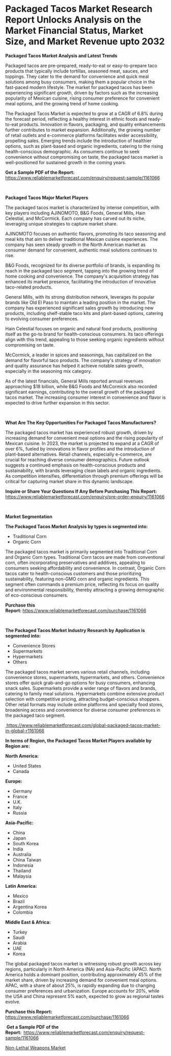 <p><h1>Packaged Tacos Market Research Report Unlocks Analysis on the Market Financial Status, Market Size, and Market Revenue upto 2032</h1></p><p><strong>Packaged Tacos Market Analysis and Latest Trends</strong></p>
<p><p>Packaged tacos are pre-prepared, ready-to-eat or easy-to-prepare taco products that typically include tortillas, seasoned meat, sauces, and toppings. They cater to the demand for convenience and quick meal solutions among busy consumers, making them a popular choice in the fast-paced modern lifestyle. The market for packaged tacos has been experiencing significant growth, driven by factors such as the increasing popularity of Mexican cuisine, rising consumer preference for convenient meal options, and the growing trend of home cooking.</p><p>The Packaged Tacos Market is expected to grow at a CAGR of 6.8% during the forecast period, reflecting a healthy interest in ethnic foods and ready-to-eat products. Innovation in flavors, packaging, and quality enhancements further contributes to market expansion. Additionally, the growing number of retail outlets and e-commerce platforms facilitates wider accessibility, propelling sales. Emerging trends include the introduction of healthier options, such as plant-based and organic ingredients, catering to the rising health-conscious demographic. As consumers continue to seek convenience without compromising on taste, the packaged tacos market is well-positioned for sustained growth in the coming years.</p></p>
<p><strong>Get a Sample PDF of the Report:&nbsp;</strong> <a href="https://www.reliablemarketforecast.com/enquiry/request-sample/1161066?utm_campaign=2740&utm_medium=2&utm_source=Github&utm_content=ia&utm_term=22032025&utm_id=packaged-tacos">https://www.reliablemarketforecast.com/enquiry/request-sample/1161066</a></p>
<p>&nbsp;</p>
<p><strong>Packaged Tacos Major Market Players</strong></p>
<p><p>The packaged tacos market is characterized by intense competition, with key players including AJINOMOTO, B&G Foods, General Mills, Hain Celestial, and McCormick. Each company has carved out its niche, leveraging unique strategies to capture market share.</p><p>AJINOMOTO focuses on authentic flavors, promoting its taco seasoning and meal kits that aim to deliver traditional Mexican cuisine experiences. The company has seen steady growth in the North American market as consumer demand for convenient, authentic meal solutions continues to rise.</p><p>B&G Foods, recognized for its diverse portfolio of brands, is expanding its reach in the packaged taco segment, tapping into the growing trend of home cooking and convenience. The company's acquisition strategy has enhanced its market presence, facilitating the introduction of innovative taco-related products.</p><p>General Mills, with its strong distribution network, leverages its popular brands like Old El Paso to maintain a leading position in the market. The company has experienced significant sales growth by introducing new products, including shelf-stable taco kits and plant-based options, catering to evolving consumer preferences.</p><p>Hain Celestial focuses on organic and natural food products, positioning itself as the go-to brand for health-conscious consumers. Its taco offerings align with this trend, appealing to those seeking organic ingredients without compromising on taste.</p><p>McCormick, a leader in spices and seasonings, has capitalized on the demand for flavorful taco products. The company's strategy of innovation and quality assurance has helped it achieve notable sales growth, especially in the seasoning mix category.</p><p>As of the latest financials, General Mills reported annual revenues approaching $18 billion, while B&G Foods and McCormick also recorded significant earnings, contributing to the overall growth of the packaged tacos market. The increasing consumer interest in convenience and flavor is expected to drive further expansion in this sector.</p></p>
<p>&nbsp;</p>
<p><strong>What Are The Key Opportunities For Packaged Tacos Manufacturers?</strong></p>
<p><p>The packaged tacos market has experienced robust growth, driven by increasing demand for convenient meal options and the rising popularity of Mexican cuisine. In 2023, the market is projected to expand at a CAGR of over 6%, fueled by innovations in flavor profiles and the introduction of plant-based alternatives. Retail channels, especially e-commerce, are crucial for reaching diverse consumer demographics. Future outlook suggests a continued emphasis on health-conscious products and sustainability, with brands leveraging clean labels and organic ingredients. As competition intensifies, differentiation through premium offerings will be critical for capturing market share in this dynamic landscape.</p></p>
<p><strong>Inquire or Share Your Questions If Any Before Purchasing This Report:</strong> <a href="https://www.reliablemarketforecast.com/enquiry/pre-order-enquiry/1161066?utm_campaign=2740&utm_medium=2&utm_source=Github&utm_content=ia&utm_term=22032025&utm_id=packaged-tacos">https://www.reliablemarketforecast.com/enquiry/pre-order-enquiry/1161066</a></p>
<p>&nbsp;</p>
<p><strong>Market Segmentation</strong></p>
<p><strong>The Packaged Tacos Market Analysis by types is segmented into:</strong></p>
<p><ul><li>Traditional Corn</li><li>Organic Corn</li></ul></p>
<p><p>The packaged tacos market is primarily segmented into Traditional Corn and Organic Corn types. Traditional Corn tacos are made from conventional corn, often incorporating preservatives and additives, appealing to consumers seeking affordability and convenience. In contrast, Organic Corn tacos cater to health-conscious customers and those prioritizing sustainability, featuring non-GMO corn and organic ingredients. This segment often commands a premium price, reflecting its focus on quality and environmental responsibility, thereby attracting a growing demographic of eco-conscious consumers.</p></p>
<p><strong>Purchase this Report:&nbsp;</strong><a href="https://www.reliablemarketforecast.com/purchase/1161066?utm_campaign=2740&utm_medium=2&utm_source=Github&utm_content=ia&utm_term=22032025&utm_id=packaged-tacos">https://www.reliablemarketforecast.com/purchase/1161066</a></p>
<p>&nbsp;</p>
<p><strong>The Packaged Tacos Market Industry Research by Application is segmented into:</strong></p>
<p><ul><li>Convenience Stores</li><li>Supermarkets</li><li>Hypermarkets</li><li>Others</li></ul></p>
<p><p>The packaged tacos market serves various retail channels, including convenience stores, supermarkets, hypermarkets, and others. Convenience stores offer quick grab-and-go options for busy consumers, enhancing snack sales. Supermarkets provide a wider range of flavors and brands, catering to family meal solutions. Hypermarkets combine extensive product selection with competitive pricing, attracting budget-conscious shoppers. Other retail formats may include online platforms and specialty food stores, broadening access and convenience for diverse consumer preferences in the packaged taco segment.</p></p>
<p><a href="https://www.reliablemarketforecast.com/global-packaged-tacos-market-in-global-r1161066?utm_campaign=2740&utm_medium=2&utm_source=Github&utm_content=ia&utm_term=22032025&utm_id=packaged-tacos">&nbsp;https://www.reliablemarketforecast.com/global-packaged-tacos-market-in-global-r1161066</a></p>
<p><strong>In terms of Region, the Packaged Tacos Market Players available by Region are:</strong></p>
<p>
    <p> <strong> North America: </strong>
        <ul>
            <li>United States</li>
            <li>Canada</li>
        </ul>
        </p> 
    <p> <strong> Europe: </strong>
        <ul>
            <li>Germany</li>
            <li>France</li>
            <li>U.K.</li>
            <li>Italy</li>
            <li>Russia</li>
        </ul>
        </p> 
    <p> <strong> Asia-Pacific: </strong>
        <ul>
            <li>China</li>
            <li>Japan</li>
            <li>South Korea</li>
            <li>India</li>
            <li>Australia</li>
            <li>China Taiwan</li>
            <li>Indonesia</li>
            <li>Thailand</li>
            <li>Malaysia</li>
        </ul>
        </p> 
    <p> <strong> Latin America: </strong>
        <ul>
            <li>Mexico</li>
            <li>Brazil</li>
            <li>Argentina Korea</li>
            <li>Colombia</li>
        </ul>
        </p> 
    <p> <strong> Middle East & Africa: </strong>
        <ul>
            <li>Turkey</li>
            <li>Saudi</li>
            <li>Arabia</li>
            <li>UAE</li>
            <li>Korea</li>
        </ul>
    </p>
    </p>
<p><p>The global packaged tacos market is witnessing robust growth across key regions, particularly in North America (NA) and Asia-Pacific (APAC). North America holds a dominant position, contributing approximately 45% of the market share, driven by increasing demand for convenient meal options. APAC, with a share of about 25%, is rapidly expanding due to changing consumer preferences and urbanization. Europe accounts for 20%, while the USA and China represent 5% each, expected to grow as regional tastes evolve.</p></p>
<p><strong>Purchase this Report: </strong><a href="https://www.reliablemarketforecast.com/purchase/1161066?utm_campaign=2740&utm_medium=2&utm_source=Github&utm_content=ia&utm_term=22032025&utm_id=packaged-tacos">https://www.reliablemarketforecast.com/purchase/1161066</a></p>
<p>&nbsp;<strong>Get a Sample PDF of the Report:&nbsp;&nbsp;</strong><a href="https://www.reliablemarketforecast.com/enquiry/request-sample/1161066?utm_campaign=2740&utm_medium=2&utm_source=Github&utm_content=ia&utm_term=22032025&utm_id=packaged-tacos">https://www.reliablemarketforecast.com/enquiry/request-sample/1161066</a></p>
<p><strong></strong></p>
<p><p><a href="https://github.com/xtysizov/Market-Research-Report-List-1/blob/main/non-lethal-weapons-market.md?utm_campaign=2740&utm_medium=2&utm_source=Github&utm_content=ia&utm_term=22032025&utm_id=packaged-tacos">Non-Lethal Weapons Market</a></p></p>